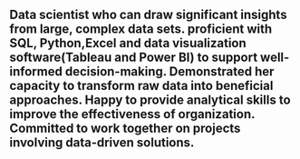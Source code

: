## Data scientist who can draw significant insights from large, complex data sets. proficient with SQL, Python,Excel and data visualization software(Tableau and Power BI) to support well-informed decision-making. Demonstrated her capacity to transform raw data into beneficial approaches. Happy to provide analytical skills to improve the effectiveness of organization. Committed to work together on projects involving data-driven solutions.

